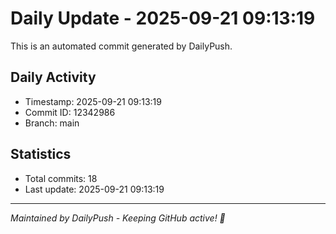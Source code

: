 # Daily Update - 2025-09-21 09:13:19

This is an automated commit generated by DailyPush.

## Daily Activity
- Timestamp: 2025-09-21 09:13:19
- Commit ID: 12342986
- Branch: main

## Statistics
- Total commits: 18
- Last update: 2025-09-21 09:13:19

---
*Maintained by DailyPush - Keeping GitHub active! 🚀*
